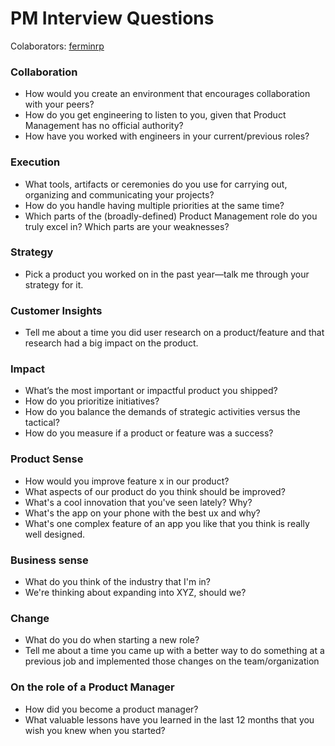 # PM Interview Questions

Colaborators: [ferminrp](twitter.com/ferminrp)

### Collaboration

- How would you create an environment that encourages collaboration with your peers?
- How do you get engineering to listen to you, given that Product Management has no official authority?
- How have you worked with engineers in your current/previous roles?

### Execution

- What tools, artifacts or ceremonies do you use for carrying out, organizing and communicating your projects?
- How do you handle having multiple priorities at the same time?
- Which parts of the (broadly-defined) Product Management role do you truly excel in? Which parts are your weaknesses?

### Strategy

- Pick a product you worked on in the past year—talk me through your strategy for it.

### Customer Insights

- Tell me about a time you did user research on a product/feature and that research had a big impact on the product.

### Impact

- What’s the most important or impactful product you shipped?
- How do you prioritize initiatives?
- How do you balance the demands of strategic activities versus the tactical?
- How do you measure if a product or feature was a success?

### Product Sense

- How would you improve feature x in our product?
- What aspects of our product do you think should be improved?
- What's a cool innovation that you've seen lately? Why?
- What's the app on your phone with the best ux and why?
- What's one complex feature of an app you like that you think is really well designed.

### Business sense

- What do you think of the industry that I'm in?
- We're thinking about expanding into XYZ, should we?

### Change

- What do you do when starting a new role?
- Tell me about a time you came up with a better way to do something at a previous job and implemented those changes on the team/organization

### On the role of a Product Manager

- How did you become a product manager?
- What valuable lessons have you learned in the last 12 months that you wish you knew when you started?
